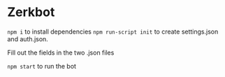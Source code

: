 # Zerkbot
`npm i` to install dependencies
`npm run-script init` to create settings.json and auth.json.

Fill out the fields in the two .json files

`npm start` to run the bot
